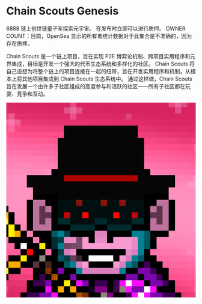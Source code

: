# Chain Scouts Genesis

6888 链上创世链童子军探索元宇宙。 在发布时立即可以进行质押。 OWNER COUNT：目前，OpenSea 显示的所有者统计数据对于此集合是不准确的，因为存在质押。

Chain Scouts 是一个链上项目，旨在实现 P2E 博弈论机制、跨项目实用程序和元界集成，目标是开发一个强大的代币生态系统和多样化的社区。 Chain Scouts 将自己设想为将整个链上的项目连接在一起的纽带，旨在开发实用程序和机制，从根本上将其他项目集成到 Chain Scouts 生态系统中。 通过这样做，Chain Scouts 旨在发展一个由许多子社区组成的高度参与和活跃的社区——所有子社区都在玩耍、竞争和互动。

![nft](微信截图_20220902111030.png)
